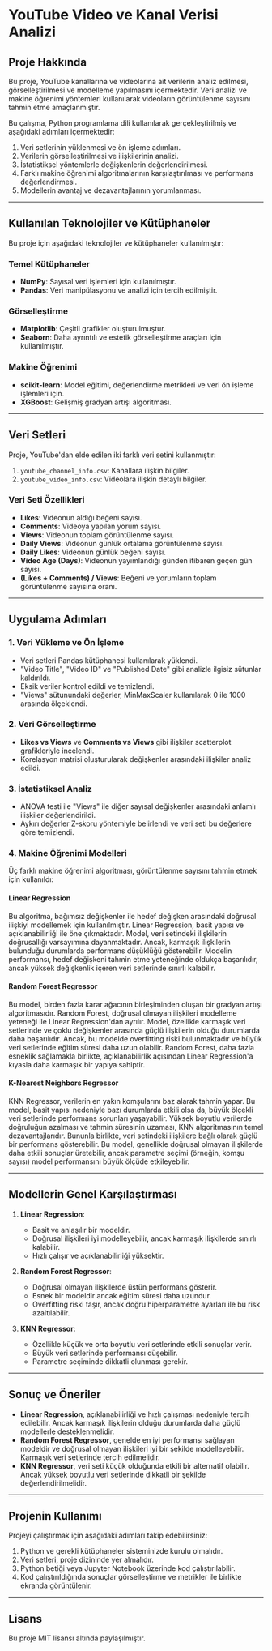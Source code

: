 # YouTube Video ve Kanal Verisi Analizi

## Proje Hakkında
Bu proje, YouTube kanallarına ve videolarına ait verilerin analiz edilmesi, görselleştirilmesi ve modelleme yapılmasını içermektedir. Veri analizi ve makine öğrenimi yöntemleri kullanılarak videoların görüntülenme sayısını tahmin etme amaçlanmıştır. 

Bu çalışma, Python programlama dili kullanılarak gerçekleştirilmiş ve aşağıdaki adımları içermektedir:

1. Veri setlerinin yüklenmesi ve ön işleme adımları.
2. Verilerin görselleştirilmesi ve ilişkilerinin analizi.
3. İstatistiksel yöntemlerle değişkenlerin değerlendirilmesi.
4. Farklı makine öğrenimi algoritmalarının karşılaştırılması ve performans değerlendirmesi.
5. Modellerin avantaj ve dezavantajlarının yorumlanması.

---

## Kullanılan Teknolojiler ve Kütüphaneler
Bu proje için aşağıdaki teknolojiler ve kütüphaneler kullanılmıştır:

### Temel Kütüphaneler
- **NumPy**: Sayısal veri işlemleri için kullanılmıştır.
- **Pandas**: Veri manipülasyonu ve analizi için tercih edilmiştir.

### Görselleştirme
- **Matplotlib**: Çeşitli grafikler oluşturulmuştur.
- **Seaborn**: Daha ayrıntılı ve estetik görselleştirme araçları için kullanılmıştır.

### Makine Öğrenimi
- **scikit-learn**: Model eğitimi, değerlendirme metrikleri ve veri ön işleme işlemleri için.
- **XGBoost**: Gelişmiş gradyan artışı algoritması.

---

## Veri Setleri
Proje, YouTube'dan elde edilen iki farklı veri setini kullanmıştır:

1. `youtube_channel_info.csv`: Kanallara ilişkin bilgiler.
2. `youtube_video_info.csv`: Videolara ilişkin detaylı bilgiler.

### Veri Seti Özellikleri
- **Likes**: Videonun aldığı beğeni sayısı.
- **Comments**: Videoya yapılan yorum sayısı.
- **Views**: Videonun toplam görüntülenme sayısı.
- **Daily Views**: Videonun günlük ortalama görüntülenme sayısı.
- **Daily Likes**: Videonun günlük beğeni sayısı.
- **Video Age (Days)**: Videonun yayımlandığı günden itibaren geçen gün sayısı.
- **(Likes + Comments) / Views**: Beğeni ve yorumların toplam görüntülenme sayısına oranı.

---

## Uygulama Adımları

### 1. Veri Yükleme ve Ön İşleme
- Veri setleri Pandas kütüphanesi kullanılarak yüklendi.
- "Video Title", "Video ID" ve "Published Date" gibi analizle ilgisiz sütunlar kaldırıldı.
- Eksik veriler kontrol edildi ve temizlendi.
- "Views" sütunundaki değerler, MinMaxScaler kullanılarak 0 ile 1000 arasında ölçeklendi.

### 2. Veri Görselleştirme
- **Likes vs Views** ve **Comments vs Views** gibi ilişkiler scatterplot grafikleriyle incelendi.
- Korelasyon matrisi oluşturularak değişkenler arasındaki ilişkiler analiz edildi.

### 3. İstatistiksel Analiz
- ANOVA testi ile "Views" ile diğer sayısal değişkenler arasındaki anlamlı ilişkiler değerlendirildi.
- Aykırı değerler Z-skoru yöntemiyle belirlendi ve veri seti bu değerlere göre temizlendi.

### 4. Makine Öğrenimi Modelleri
Üç farklı makine öğrenimi algoritması, görüntülenme sayısını tahmin etmek için kullanıldı:

#### Linear Regression
Bu algoritma, bağımsız değişkenler ile hedef değişken arasındaki doğrusal ilişkiyi modellemek için kullanılmıştır. Linear Regression, basit yapısı ve açıklanabilirliği ile öne çıkmaktadır. Model, veri setindeki ilişkilerin doğrusallığı varsayımına dayanmaktadır. Ancak, karmaşık ilişkilerin bulunduğu durumlarda performans düşüklüğü gösterebilir. Modelin performansı, hedef değişkeni tahmin etme yeteneğinde oldukça başarılıdır, ancak yüksek değişkenlik içeren veri setlerinde sınırlı kalabilir.

#### Random Forest Regressor
Bu model, birden fazla karar ağacının birleşiminden oluşan bir gradyan artışı algoritmasıdır. Random Forest, doğrusal olmayan ilişkileri modelleme yeteneği ile Linear Regression'dan ayrılır. Model, özellikle karmaşık veri setlerinde ve çoklu değişkenler arasında güçlü ilişkilerin olduğu durumlarda daha başarılıdır. Ancak, bu modelde overfitting riski bulunmaktadır ve büyük veri setlerinde eğitim süresi daha uzun olabilir. Random Forest, daha fazla esneklik sağlamakla birlikte, açıklanabilirlik açısından Linear Regression'a kıyasla daha karmaşık bir yapıya sahiptir.

#### K-Nearest Neighbors Regressor
KNN Regressor, verilerin en yakın komşularını baz alarak tahmin yapar. Bu model, basit yapısı nedeniyle bazı durumlarda etkili olsa da, büyük ölçekli veri setlerinde performans sorunları yaşayabilir. Yüksek boyutlu verilerde doğruluğun azalması ve tahmin süresinin uzaması, KNN algoritmasının temel dezavantajlarıdır. Bununla birlikte, veri setindeki ilişkilere bağlı olarak güçlü bir performans gösterebilir. Bu model, genellikle doğrusal olmayan ilişkilerde daha etkili sonuçlar üretebilir, ancak parametre seçimi (örneğin, komşu sayısı) model performansını büyük ölçüde etkileyebilir.

---

## Modellerin Genel Karşılaştırması

1. **Linear Regression**:
   - Basit ve anlaşılır bir modeldir.
   - Doğrusal ilişkileri iyi modelleyebilir, ancak karmaşık ilişkilerde sınırlı kalabilir.
   - Hızlı çalışır ve açıklanabilirliği yüksektir.

2. **Random Forest Regressor**:
   - Doğrusal olmayan ilişkilerde üstün performans gösterir.
   - Esnek bir modeldir ancak eğitim süresi daha uzundur.
   - Overfitting riski taşır, ancak doğru hiperparametre ayarları ile bu risk azaltılabilir.

3. **KNN Regressor**:
   - Özellikle küçük ve orta boyutlu veri setlerinde etkili sonuçlar verir.
   - Büyük veri setlerinde performansı düşebilir.
   - Parametre seçiminde dikkatli olunması gerekir.

---

## Sonuç ve Öneriler
- **Linear Regression**, açıklanabilirliği ve hızlı çalışması nedeniyle tercih edilebilir. Ancak karmaşık ilişkilerin olduğu durumlarda daha güçlü modellerle desteklenmelidir.
- **Random Forest Regressor**, genelde en iyi performansı sağlayan modeldir ve doğrusal olmayan ilişkileri iyi bir şekilde modelleyebilir. Karmaşık veri setlerinde tercih edilmelidir.
- **KNN Regressor**, veri seti küçük olduğunda etkili bir alternatif olabilir. Ancak yüksek boyutlu veri setlerinde dikkatli bir şekilde değerlendirilmelidir.

---

## Projenin Kullanımı
Projeyi çalıştırmak için aşağıdaki adımları takip edebilirsiniz:

1. Python ve gerekli kütüphaneler sisteminizde kurulu olmalıdır.
2. Veri setleri, proje dizininde yer almalıdır.
3. Python betiği veya Jupyter Notebook üzerinde kod çalıştırılabilir.
4. Kod çalıştırıldığında sonuçlar görselleştirme ve metrikler ile birlikte ekranda görüntülenir.

---

## Lisans
Bu proje MIT lisansı altında paylaşılmıştır.

